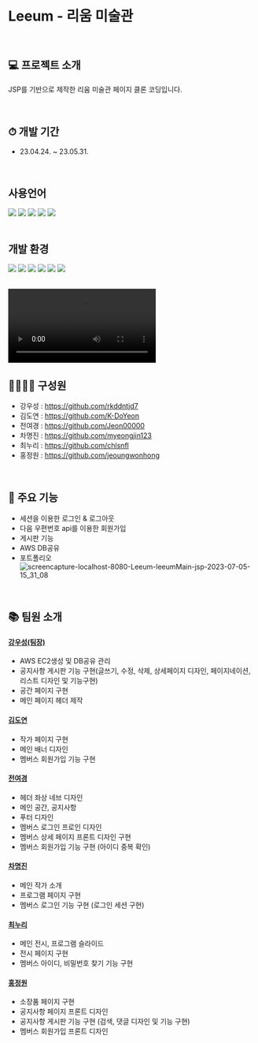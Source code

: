 # Leeum - 리움 미술관 

<br>

## 💻 프로젝트 소개

JSP를 기반으로 제작한 리움 미술관 페이지 클론 코딩입니다.

<br>

## ⏱ 개발 기간

- 23.04.24. ~ 23.05.31.

<br>

## 사용언어

<div>
<img src="https://img.shields.io/badge/html5-E34F26?style=for-the-badge&logo=html5&logoColor=white">
<img src="https://img.shields.io/badge/css-1572B6?style=for-the-badge&logo=css3&logoColor=white">
<img src="https://img.shields.io/badge/javascript-F7DF1E?style=for-the-badge&logo=javascript&logoColor=white">
<img src="https://img.shields.io/badge/jquery-0769AD?style=for-the-badge&logo=jquery&logoColor=white">
<img src="https://img.shields.io/badge/java-007396?style=for-the-badge&logo=java&logoColor=white">
</div>

<br>

## 개발 환경

<div>
<img src="https://img.shields.io/badge/windows-0078D6?style=for-the-badge&logo=windows&logoColor=white">
<img src="https://img.shields.io/badge/eclipse-2C2255?style=for-the-badge&logo=eclipse&logoColor=white">
<img src="https://img.shields.io/badge/apachetomcat-F8DC75?style=for-the-badge&logo=apachetomcat&logoColor=white">
<img src="https://img.shields.io/badge/mysql-4479A1?style=for-the-badge&logo=mysql&logoColor=white">
<img src="https://img.shields.io/badge/amazonaws-FF9900?style=for-the-badge&logo=aws&logoColor=white">
<img src="https://img.shields.io/badge/github-181717?style=for-the-badge&logo=github&logoColor=white">
</div>

<br>

<video src="C:\Users\KWS\Desktop\notion\로그인,로그아웃.webm"></video>

## 👩‍👩‍👦‍👦 구성원
- 강우성 : <https://github.com/rkddntjd7>
- 김도연 : <https://github.com/K-DoYeon>
- 전여경 : <https://github.com/Jeon00000>
- 차명진 : <https://github.com/myeongjin123>
- 최누리 : <https://github.com/chlsnfl>
- 홍정원 : <https://github.com/jeoungwonhong>

<br>

## 📌 주요 기능
- 세션을 이용한 로그인 & 로그아웃
- 다음 우편번호 api를 이용한 회원가입
- 게시판 기능
- AWS DB공유 
- 포트폴리오 <notion>
![screencapture-localhost-8080-Leeum-leeumMain-jsp-2023-07-05-15_31_08](https://github.com/rkddntjd7/leeum/assets/125332196/d7841b9b-f27e-4d4b-a7db-442bdc466f9c)



<br>

## 📚 팀원 소개
#### [강우성(팀장)](https://github.com/rkddntjd7)
+ AWS EC2생성 및 DB공유 관리
+ 공지사항 게시판 기능 구현(글쓰기, 수정, 삭제, 상세페이지 디자인,  페이지네이션, 리스트 디자인 및 기능구현)
+ 공간 페이지 구현
+ 메인 페이지 헤더 제작

#### [김도연](https://github.com/K-DoYeon)
+ 작가 페이지 구현
+ 메인 배너 디자인
+ 멤버스 회원가입 기능 구현
  
#### [전여경](https://github.com/Jeon00000)
+ 헤더 좌상 네브 디자인
+ 메인 공간, 공지사항
+ 푸터 디자인
+ 멤버스 로그인 프로인 디자인
+ 멤버스 상세 페이지 프론트 디자인 구현
+ 멤버스 회원가입 기능 구현 (아이디 중복 확인)
  
#### [차명진](https://github.com/myeongjin123)
+ 메인 작가 소개
+ 프로그램 페이지 구현
+ 멤버스 로그인 기능 구현 (로그인 세션 구현)
  
#### [최누리](https://github.com/chlsnfl)
+ 메인 전시, 프로그램 슬라이드
+ 전시 페이지 구현
+ 멤버스 아이디, 비밀번호 찾기 기능 구현
  
#### [홍정원](https://github.com/jeoungwonhong)
+ 소장품 페이지 구현
+ 공지사항 페이지 프론트 디자인
+ 공지사항 게시판 기능 구현 (검색, 댓글 디자인 및 기능 구현)
+ 멤버스 회원가입 프론트 디자인

